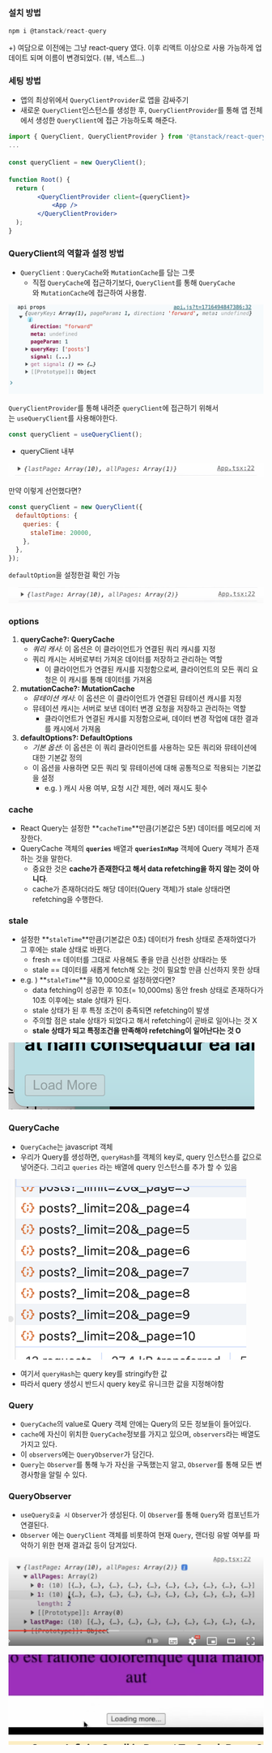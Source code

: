 ### **설치 방법**

```jsx
npm i @tanstack/react-query
```

+) 여담으로 이전에는 그냥 react-query 였다. 이후 리액트 이상으로 사용 가능하게 업데이트 되며 이름이 변경되었다. (뷰, 넥스트…)

### 세팅 방법

- 앱의 최상위에서 `QueryClientProvider`로 앱을 감싸주기
- 새로운 `QueryClient`인스턴스를 생성한 후, `QueryClientProvider`를 통해 앱 전체에서 생성한 `QueryClient`에 접근 가능하도록 해준다.

```jsx
import { QueryClient, QueryClientProvider } from '@tanstack/react-query';
...

const queryClient = new QueryClient();

function Root() {
  return (
        <QueryClientProvider client={queryClient}>
            <App />
        </QueryClientProvider>
  );
}
```

### QueryClient의 역할과 설정 방법

- `QueryClient` : `QueryCache`와 `MutationCache`를 담는 그릇
  - 직접 `QueryCache`에 접근하기보다, `QueryClient`를 통해 `QueryCache`와 `MutationCache`에 접근하여 사용함.

![alt text](image.png)

`QueryClientProvider`를 통해 내려준 `queryClient`에 접근하기 위해서는 `useQueryClient`를 사용해야한다.

```jsx
const queryClient = useQueryClient();
```

- queryClient 내부

![alt text](image-2.png)

만약 이렇게 선언했다면?

```jsx
const queryClient = new QueryClient({
  defaultOptions: {
    queries: {
      staleTime: 20000,
    },
  },
});
```

`defaultOption`을 설정한걸 확인 가능

![alt text](image-3.png)

### options

1. **queryCache?: QueryCache**
   - _쿼리 캐시_: 이 옵션은 이 클라이언트가 연결된 쿼리 캐시를 지정
   - 쿼리 캐시는 서버로부터 가져온 데이터를 저장하고 관리하는 역할
     - 이 클라이언트가 연결된 캐시를 지정함으로써, 클라이언트의 모든 쿼리 요청은 이 캐시를 통해 데이터를 가져옴
2. **mutationCache?: MutationCache**
   - _뮤테이션 캐시_: 이 옵션은 이 클라이언트가 연결된 뮤테이션 캐시를 지정
   - 뮤테이션 캐시는 서버로 보낸 데이터 변경 요청을 저장하고 관리하는 역할
     - 클라이언트가 연결된 캐시를 지정함으로써, 데이터 변경 작업에 대한 결과를 캐시에서 가져옴
3. **defaultOptions?: DefaultOptions**
   - _기본 옵션_: 이 옵션은 이 쿼리 클라이언트를 사용하는 모든 쿼리와 뮤테이션에 대한 기본값 정의
   - 이 옵션을 사용하면 모든 쿼리 및 뮤테이션에 대해 공통적으로 적용되는 기본값을 설정
     - e.g. ) 캐시 사용 여부, 요청 시간 제한, 에러 재시도 횟수

### **cache**

- React Query는 설정한 **`cacheTime`**만큼(기본값은 5분) 데이터를 메모리에 저장한다.
- QueryCache 객체의 **`queries`** 배열과 **`queriesInMap`** 객체에 Query 객체가 존재하는 것을 말한다.
  - 중요한 것은 **cache가 존재한다고 해서 data refetching을 하지 않는 것이 아니다**.
  - cache가 존재하더라도 해당 데이터(Query 객체)가 stale 상태라면 refetching을 수행한다.

### **stale**

- 설정한 **`staleTime`**만큼(기본값은 0초) 데이터가 fresh 상태로 존재하였다가 그 후에는 stale 상태로 바뀐다.
  - fresh == 데이터를 그대로 사용해도 좋을 만큼 신선한 상태라는 뜻
  - stale == 데이터를 새롭게 fetch해 오는 것이 필요할 만큼 신선하지 못한 상태
- e.g. ) **`staleTime`**을 10,000으로 설정하였다면?
  - data fetching이 성공한 후 10초(= 10,000ms) 동안 fresh 상태로 존재하다가 10초 이후에는 stale 상태가 된다.
  - stale 상태가 된 후 특정 조건이 충족되면 refetching이 발생
  - 주의할 점은 stale 상태가 되었다고 해서 refetching이 곧바로 일어나는 것 X
  - **stale 상태가 되고 특정조건을 만족해야 refetching이 일어난다는 것 O**

![alt text](image-7.png)

### QueryCache

- `QueryCache`는 javascript 객체
- 우리가 Query를 생성하면, `queryHash`를 객체의 key로, query 인스턴스를 값으로 넣어준다.
  그리고 `queries` 라는 배열에 query 인스턴스를 추가 할 수 있음

![alt text](image-6.png)

- 여기서 `queryHash`는 query key를 stringify한 값
- 따라서 query 생성시 반드시 query key로 유니크한 값을 지정해야함

### Query

- `QueryCache`의 value로 Query 객체 안에는 Query의 모든 정보들이 들어있다.
- `cache`에 자신이 위치한 `QueryCache`정보를 가지고 있으며, `observers`라는 배열도 가지고 있다.
- 이 `observers`에는 `QueryObserver`가 담긴다.
- `Query`는 `Observer`를 통해 누가 자신을 구독했는지 알고, `Observer`를 통해 모든 변경사항을 알릴 수 있다.

### QueryObserver

- `useQuery호출 시` `Observer`가 생성된다. 이 `Observer`를 통해 `Query`와 컴포넌트가 연결된다.
- `Observer` 에는 `QueryClient` 객체를 비롯하여 현재 `Query`, 랜더링 유발 여부를 파악하기 위한 현재 결과값 등이 담겨있다.

![alt text](image-4.png)

![alt text](image-5.png)
